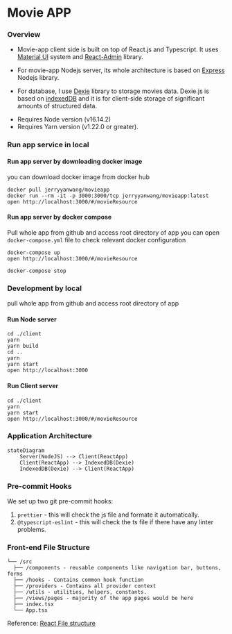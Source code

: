 
# Movie APP

### Overview

- Movie-app client side is built on top of React.js and Typescript. It uses [Material UI](https://mui.com/) system and [React-Admin](https://marmelab.com/react-admin/) library.

- For movie-app Nodejs server, its whole architecture is based on [Express](https://expressjs.com/) Nodejs library.

- For database, I use [Dexie](https://dexie.org/docs/Tutorial/React) library to storage movies data. Dexie.js is based on [indexedDB](https://developer.mozilla.org/en-US/docs/Web/API/IndexedDB_API) and it is for client-side storage of significant amounts of structured data.

*  Requires Node version (v16.14.2)
*  Requires Yarn version (v1.22.0 or greater).


### Run app service in local

#### Run app server by downloading docker image
you can download docker image from docker hub

```
docker pull jerryyanwang/movieapp
docker run --rm -it -p 3000:3000/tcp jerryyanwang/movieapp:latest
open http://localhost:3000/#/movieResource
```

#### Run app server by docker compose
Pull whole app from github and access root directory of app
you can open `docker-compose.yml` file to check relevant docker configuration

```
docker-compose up
open http://localhost:3000/#/movieResource

docker-compose stop
```

### Development by local
pull whole app from github and access root directory of app

#### Run Node server

```
cd ./client
yarn
yarn build
cd ..
yarn
yarn start
open http://localhost:3000
```

#### Run Client server

```
cd ./client
yarn
yarn start
open http://localhost:3000/#/movieResource
```

###  Application Architecture

```mermaid
stateDiagram
    Server(NodeJS) --> Client(ReactApp)
    Client(ReactApp) --> IndexedDB(Dexie)
    IndexedDB(Dexie) --> Client(ReactApp)
```

###  Pre-commit Hooks
We set up two git pre-commit hooks:

1. `prettier` - this will check the js file and formate it automatically.
2. `@typescript-eslint` - this will check the ts file if there have any linter problems.


### Front-end File Structure
```
└── /src
  ├── /components - reusable components like navigation bar, buttons, forms
  ├── /hooks - Contains common hook function
  ├── /providers - Contains all provider context
  ├── /utils - utilities, helpers, constants.
  ├── /views/pages - majority of the app pages would be here
  ├── index.tsx
  └── App.tsx
```
Reference: [React File structure](https://reactjs.org/docs/faq-structure.html)